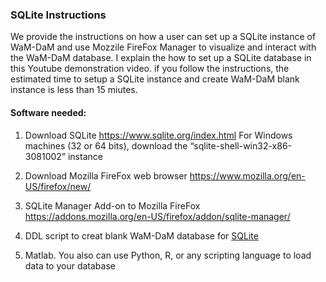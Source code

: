 ### SQLite Instructions 

We provide the instructions on how a user can set up a SQLite instance of WaM-DaM and use Mozzile FireFox Manager to visualize and interact with the WaM-DaM database. I explain the how to set up a SQLite database in this Youtube demonstration video. if you follow the instructions, the estimated time to setup a SQLite instance and create WaM-DaM blank instance is less than 15 miutes.

#### Software needed:
1. Download SQLite
https://www.sqlite.org/index.html
For Windows machines (32 or 64 bits), download the “sqlite-shell-win32-x86-3081002” instance

2. Download Mozilla FireFox web browser
https://www.mozilla.org/en-US/firefox/new/

3.	SQLite Manager Add-on to Mozilla FireFox
https://addons.mozilla.org/en-US/firefox/addon/sqlite-manager/

4. DDL script to creat blank WaM-DaM database for [SQLite](https://github.com/amabdallah/WaM-DaM1.0/blob/master/Files/BlankSchemas/WaM-DaM_for_SQLite.sql)


4. Matlab. You also can use Python, R, or any scripting language to load data to your database 
